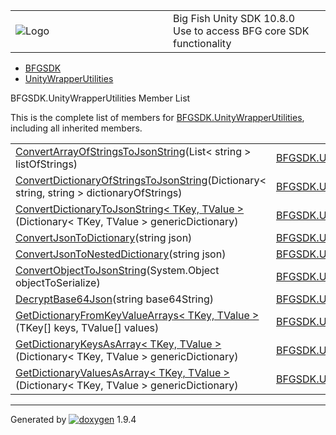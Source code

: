 <table>
<colgroup>
<col style="width: 50%" />
<col style="width: 50%" />
</colgroup>
<tbody>
<tr class="odd">
<td><img src="Icon-100.png" alt="Logo" /></td>
<td><div id="projectname">
Big Fish Unity SDK<span id="projectnumber"> 10.8.0</span>
</div>
<div id="projectbrief">
Use to access BFG core SDK functionality
</div></td>
</tr>
</tbody>
</table>

  - [BFGSDK](namespace_b_f_g_s_d_k.html)
  - [UnityWrapperUtilities](class_b_f_g_s_d_k_1_1_unity_wrapper_utilities.html)

BFGSDK.UnityWrapperUtilities Member List

This is the complete list of members for
[BFGSDK.UnityWrapperUtilities](class_b_f_g_s_d_k_1_1_unity_wrapper_utilities.html),
including all inherited members.

|                                                                                                                                                                                         |                                                                                    |              |
| --------------------------------------------------------------------------------------------------------------------------------------------------------------------------------------- | ---------------------------------------------------------------------------------- | ------------ |
| [ConvertArrayOfStringsToJsonString](class_b_f_g_s_d_k_1_1_unity_wrapper_utilities.html#a5c3ed6f4cf762ebe7c5a5ee8aed790c4)(List\< string \> listOfStrings)                               | [BFGSDK.UnityWrapperUtilities](class_b_f_g_s_d_k_1_1_unity_wrapper_utilities.html) | inlinestatic |
| [ConvertDictionaryOfStringsToJsonString](class_b_f_g_s_d_k_1_1_unity_wrapper_utilities.html#af18aa882bea0a94159018087ab637eaa)(Dictionary\< string, string \> dictionaryOfStrings)      | [BFGSDK.UnityWrapperUtilities](class_b_f_g_s_d_k_1_1_unity_wrapper_utilities.html) | inlinestatic |
| [ConvertDictionaryToJsonString\< TKey, TValue \>](class_b_f_g_s_d_k_1_1_unity_wrapper_utilities.html#a7e00c6b18ac059daaff098f1409222eb)(Dictionary\< TKey, TValue \> genericDictionary) | [BFGSDK.UnityWrapperUtilities](class_b_f_g_s_d_k_1_1_unity_wrapper_utilities.html) | inlinestatic |
| [ConvertJsonToDictionary](class_b_f_g_s_d_k_1_1_unity_wrapper_utilities.html#a438a63f17e2eea9bffec3c776cf985fe)(string json)                                                            | [BFGSDK.UnityWrapperUtilities](class_b_f_g_s_d_k_1_1_unity_wrapper_utilities.html) | inlinestatic |
| [ConvertJsonToNestedDictionary](class_b_f_g_s_d_k_1_1_unity_wrapper_utilities.html#a931b42e130addec835dbdc575f8a9343)(string json)                                                      | [BFGSDK.UnityWrapperUtilities](class_b_f_g_s_d_k_1_1_unity_wrapper_utilities.html) | inlinestatic |
| [ConvertObjectToJsonString](class_b_f_g_s_d_k_1_1_unity_wrapper_utilities.html#a6c05ba5d1e0626bc744c966f4c846153)(System.Object objectToSerialize)                                      | [BFGSDK.UnityWrapperUtilities](class_b_f_g_s_d_k_1_1_unity_wrapper_utilities.html) | inlinestatic |
| [DecryptBase64Json](class_b_f_g_s_d_k_1_1_unity_wrapper_utilities.html#a29360d6003c4ba11f08ec42cae7f9db3)(string base64String)                                                          | [BFGSDK.UnityWrapperUtilities](class_b_f_g_s_d_k_1_1_unity_wrapper_utilities.html) | inlinestatic |
| [GetDictionaryFromKeyValueArrays\< TKey, TValue \>](class_b_f_g_s_d_k_1_1_unity_wrapper_utilities.html#a53b3a0cee2d3248ac0d05c7cc52a8cab)(TKey\[\] keys, TValue\[\] values)             | [BFGSDK.UnityWrapperUtilities](class_b_f_g_s_d_k_1_1_unity_wrapper_utilities.html) | inlinestatic |
| [GetDictionaryKeysAsArray\< TKey, TValue \>](class_b_f_g_s_d_k_1_1_unity_wrapper_utilities.html#a79331ad4cb70c60534fe305054b12474)(Dictionary\< TKey, TValue \> genericDictionary)      | [BFGSDK.UnityWrapperUtilities](class_b_f_g_s_d_k_1_1_unity_wrapper_utilities.html) | inlinestatic |
| [GetDictionaryValuesAsArray\< TKey, TValue \>](class_b_f_g_s_d_k_1_1_unity_wrapper_utilities.html#a1f86c0e513da4f3e3b00fb89e3d3a65a)(Dictionary\< TKey, TValue \> genericDictionary)    | [BFGSDK.UnityWrapperUtilities](class_b_f_g_s_d_k_1_1_unity_wrapper_utilities.html) | inlinestatic |

-----

Generated
by [![doxygen](doxygen.svg)](https://www.doxygen.org/index.html) 1.9.4
